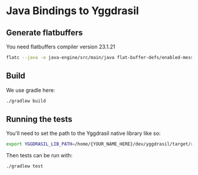# Java Bindings to Yggdrasil

## Generate flatbuffers

You need flatbuffers compiler version 23.1.21

```bash
flatc --java -o java-engine/src/main/java flat-buffer-defs/enabled-message.fbs
```

## Build

We use gradle here:

```bash
./gradlew build
```

## Running the tests

You'll need to set the path to the Yggdrasil native library like so:

```bash
export YGGDRASIL_LIB_PATH=/home/{YOUR_NAME_HERE}/dev/yggdrasil/target/release
```

Then tests can be run with:

```bash
./gradlew test
```

